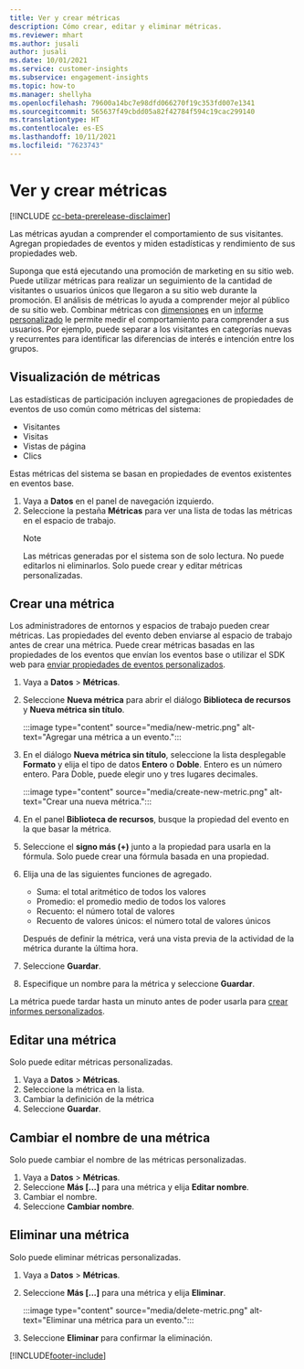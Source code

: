 ```yaml
---
title: Ver y crear métricas
description: Cómo crear, editar y eliminar métricas.
ms.reviewer: mhart
ms.author: jusali
author: jusali
ms.date: 10/01/2021
ms.service: customer-insights
ms.subservice: engagement-insights
ms.topic: how-to
ms.manager: shellyha
ms.openlocfilehash: 79600a14bc7e98dfd066270f19c353fd007e1341
ms.sourcegitcommit: 565637f49cbdd05a82f42784f594c19cac299140
ms.translationtype: HT
ms.contentlocale: es-ES
ms.lasthandoff: 10/11/2021
ms.locfileid: "7623743"
---
```

# <a name="view-and-create-metrics"></a>Ver y crear métricas

[!INCLUDE [cc-beta-prerelease-disclaimer](includes/cc-beta-prerelease-disclaimer.md)]

Las métricas ayudan a comprender el comportamiento de sus visitantes. Agregan propiedades de eventos y miden estadísticas y rendimiento de sus propiedades web.  

Suponga que está ejecutando una promoción de marketing en su sitio web. Puede utilizar métricas para realizar un seguimiento de la cantidad de visitantes o usuarios únicos que llegaron a su sitio web durante la promoción. El análisis de métricas lo ayuda a comprender mejor al público de su sitio web. Combinar métricas con [dimensiones](dimensions.md) en un [informe personalizado](custom-reports.md) le permite medir el comportamiento para comprender a sus usuarios. Por ejemplo, puede separar a los visitantes en categorías nuevas y recurrentes para identificar las diferencias de interés e intención entre los grupos.

## <a name="view-metrics"></a>Visualización de métricas

Las estadísticas de participación incluyen agregaciones de propiedades de eventos de uso común como métricas del sistema: 

- Visitantes
- Visitas
- Vistas de página
- Clics

Estas métricas del sistema se basan en propiedades de eventos existentes en eventos base.

1. Vaya a **Datos** en el panel de navegación izquierdo. 
1. Seleccione la pestaña **Métricas** para ver una lista de todas las métricas en el espacio de trabajo. 
   > [!NOTE]
   > Las métricas generadas por el sistema son de solo lectura. No puede editarlos ni eliminarlos. Solo puede crear y editar métricas personalizadas.

## <a name="create-a-metric"></a>Crear una métrica

Los administradores de entornos y espacios de trabajo pueden crear métricas. Las propiedades del evento deben enviarse al espacio de trabajo antes de crear una métrica. Puede crear métricas basadas en las propiedades de los eventos que envían los eventos base o utilizar el SDK web para [enviar propiedades de eventos personalizados](advanced-SDK-implementation.md).

1. Vaya a **Datos** > **Métricas**.
1. Seleccione **Nueva métrica** para abrir el diálogo **Biblioteca de recursos** y **Nueva métrica sin título**.

   :::image type="content" source="media/new-metric.png" alt-text="Agregar una métrica a un evento.":::

1. En el diálogo **Nueva métrica sin título**, seleccione la lista desplegable **Formato** y elija el tipo de datos **Entero** o **Doble**. Entero es un número entero. Para Doble, puede elegir uno y tres lugares decimales.

   :::image type="content" source="media/create-new-metric.png" alt-text="Crear una nueva métrica.":::
   
5. En el panel **Biblioteca de recursos**, busque la propiedad del evento en la que basar la métrica.
6. Seleccione el **signo más (+)** junto a la propiedad para usarla en la fórmula. Solo puede crear una fórmula basada en una propiedad. 
7. Elija una de las siguientes funciones de agregado. 

   - Suma: el total aritmético de todos los valores 
   - Promedio: el promedio medio de todos los valores
   - Recuento: el número total de valores
   - Recuento de valores únicos: el número total de valores únicos

   Después de definir la métrica, verá una vista previa de la actividad de la métrica durante la última hora.

1. Seleccione **Guardar**. 
1. Especifique un nombre para la métrica y seleccione **Guardar**.

La métrica puede tardar hasta un minuto antes de poder usarla para [crear informes personalizados](custom-reports.md).

## <a name="edit-a-metric"></a>Editar una métrica

Solo puede editar métricas personalizadas.

1. Vaya a **Datos** > **Métricas**.
1. Seleccione la métrica en la lista.
1. Cambiar la definición de la métrica
1. Seleccione **Guardar**.

## <a name="change-the-name-of-a-metric"></a>Cambiar el nombre de una métrica

Solo puede cambiar el nombre de las métricas personalizadas.

1. Vaya a **Datos** > **Métricas**.
1. Seleccione **Más [...]** para una métrica y elija **Editar nombre**.
1. Cambiar el nombre. 
1. Seleccione **Cambiar nombre**.

## <a name="delete-a-metric"></a>Eliminar una métrica

Solo puede eliminar métricas personalizadas.

1. Vaya a **Datos** > **Métricas**.
1. Seleccione **Más [...]** para una métrica y elija **Eliminar**.

   :::image type="content" source="media/delete-metric.png" alt-text="Eliminar una métrica para un evento.":::

1. Seleccione **Eliminar** para confirmar la eliminación.



[!INCLUDE[footer-include](../includes/footer-banner.md)]
